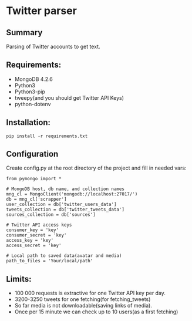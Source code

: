 # Twitter parser

## Summary
Parsing of Twitter accounts to get text.

## Requirements:
* MongoDB 4.2.6
* Python3
* Python3-pip
* tweepy(and you should get Twitter API Keys)
* python-dotenv

## Installation:
```
pip install -r requirements.txt
```

## Configuration
Create config.py at the root directory of the project and fill in needed vars:
```
from pymongo import *

# MongoDB host, db name, and collection names
mng_cl = MongoClient('mongodb://localhost:27017/')
db = mng_cl['scrapper']
user_collection = db['twitter_users_data']
tweets_collection = db['twitter_tweets_data']
sources_collection = db['sources']

# Twitter API access keys
consumer_key = 'key'
consumer_secret = 'key'
access_key = 'key'
access_secret = 'key'

# Local path to saved data(avatar and media)
path_to_files = 'Your/local/path'
```


## Limits:
* 100 000 requests is extractive for one Twitter API key per day.
* 3200-3250 tweets for one fetching(for fetching_tweets)
* So far media is not downloadable(saving links of media).
* Once per 15 minute we can check up to 10 users(as a first fetching)
